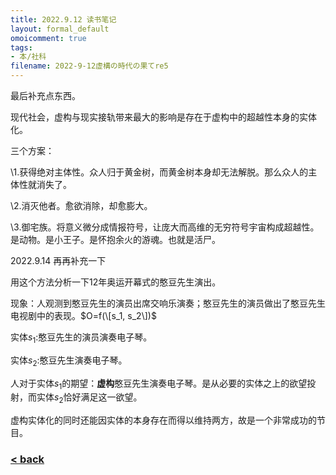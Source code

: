 ```yaml
---
title: 2022.9.12 读书笔记
layout: formal_default
omoicomment: true
tags:
- 本/社科
filename: 2022-9-12虚構の時代の果てre5
---
```


最后补充点东西。

现代社会，虚构与现实接轨带来最大的影响是存在于虚构中的超越性本身的实体化。

三个方案：

\1.获得绝对主体性。众人归于黄金树，而黄金树本身却无法解脱。那么众人的主体性就消失了。

\2.消灭他者。愈欲消除，却愈膨大。

\3.御宅族。将意义微分成情报符号，让庞大而高维的无穷符号宇宙构成超越性。是动物。是小王子。是怀抱余火的游魂。也就是活尸。

2022.9.14 再再补充一下

用这个方法分析一下12年奥运开幕式的憨豆先生演出。

现象：人观测到憨豆先生的演员出席交响乐演奏；憨豆先生的演员做出了憨豆先生电视剧中的表现。$O=f(\[s_1, s_2\])$

实体$s_1$:憨豆先生的演员演奏电子琴。

实体$s_2$:憨豆先生演奏电子琴。

人对于实体$s_1$的期望：**虚构**憨豆先生演奏电子琴。是从必要的实体之上的欲望投射，而实体$s_2$恰好满足这一欲望。

虚构实体化的同时还能因实体的本身存在而得以维持两方，故是一个非常成功的节目。

### [< back](https://wzetto.github.io/wz369.github.io/omoi_main/omoi.html)
